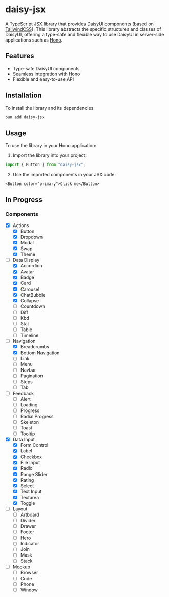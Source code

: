 # daisy-jsx

A TypeScript JSX library that provides [DaisyUI](https://daisyui.com/) components (based on [TailwindCSS](https://tailwindcss.com/)). This library abstracts the specific structures and classes of DaisyUI, offering a type-safe and flexible way to use DaisyUI in server-side applications such as [Hono](https://hono.dev/).

## Features

- Type-safe DaisyUI components
- Seamless integration with Hono
- Flexible and easy-to-use API

## Installation

To install the library and its dependencies:

```bash
bun add daisy-jsx
```

## Usage

To use the library in your Hono application:

1. Import the library into your project:

```ts
import { Button } from "daisy-jsx";
```

2. Use the imported components in your JSX code:

```tsx
<Button color="primary">Click me</Button>
```

## In Progress

### Components

- [x] Actions
  - [x] Button
  - [x] Dropdown
  - [x] Modal
  - [x] Swap
  - [x] Theme
- [ ] Data Display
  - [x] Accordion
  - [x] Avatar
  - [x] Badge
  - [x] Card
  - [x] Carousel
  - [x] ChatBubble
  - [x] Collapse
  - [ ] Countdown
  - [ ] Diff
  - [ ] Kbd
  - [ ] Stat
  - [ ] Table
  - [ ] Timeline
- [ ] Navigation
  - [x] Breadcrumbs
  - [x] Bottom Navigation
  - [ ] Link
  - [ ] Menu
  - [ ] Navbar
  - [ ] Pagination
  - [ ] Steps
  - [ ] Tab
- [ ] Feedback
  - [ ] Alert
  - [ ] Loading
  - [ ] Progress
  - [ ] Radial Progress
  - [ ] Skeleton
  - [ ] Toast
  - [ ] Tooltip
- [x] Data Input
  - [x] Form Control
  - [x] Label
  - [x] Checkbox
  - [x] File Input
  - [x] Radio
  - [x] Range Slider
  - [x] Rating
  - [x] Select
  - [x] Text Input
  - [x] Textarea
  - [x] Toggle
- [ ] Layout
  - [ ] Artboard
  - [ ] Divider
  - [ ] Drawer
  - [ ] Footer
  - [ ] Hero
  - [ ] Indicator
  - [ ] Join
  - [ ] Mask
  - [ ] Stack
- [ ] Mockup
  - [ ] Browser
  - [ ] Code
  - [ ] Phone
  - [ ] Window
